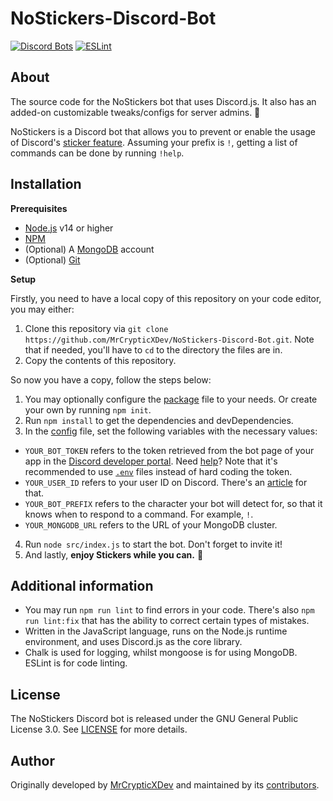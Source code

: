 # NoStickers-Discord-Bot
[![Discord Bots](https://socialify.git.ci/MrCrypticXDev/NoStickers-Discord-Bot/image?description=1&descriptionEditable=The%20source%20code%20for%20the%20NoStickers%20bot%20that%20uses%20Discord.js.%20It%20also%20has%20an%20added-on%20customizable%20tweaks%2Fconfigs%20for%20server%20admins.%20%F0%9F%91%80&forks=1&language=1&owner=1&pattern=Plus&stargazers=1&theme=Light)](![NoStickers-Discord-Bot](![NoStickers-Discord-Bot](https://socialify.git.ci/MrCrypticXDev/NoStickers-Discord-Bot/image?description=1&descriptionEditable=The%20source%20code%20for%20the%20NoStickers%20bot%20that%20uses%20Discord.js.%20It%20also%20has%20an%20added-on%20customizable%20tweaks%2Fconfigs%20for%20server%20admins.%20%F0%9F%91%80&forks=1&language=1&owner=1&pattern=Plus&stargazers=1&theme=Light)))
[![ESLint](https://github.com/MrCrypticXDev/NoStickers-Discord-Bot/actions/workflows/lint.yml/badge.svg)](https://github.com/MrCrypticXDev/NoStickers-Discord-Bot/actions/workflows/lint.yml)
## About
The source code for the NoStickers bot that uses Discord.js. It also has an added-on customizable tweaks/configs for server admins. 👀

NoStickers is a Discord bot that allows you to prevent or enable the usage of Discord's [sticker feature](https://support.discord.com/hc/en-us/articles/1500008542422-Sticker-Updates-FAQ-Android-and-Desktop). Assuming your prefix is `!`, getting a list of commands can be done by running `!help`.

## Installation
**Prerequisites**
* [Node.js](https://nodejs.org) v14 or higher
* [NPM](https://npmjs.com)
* (Optional) A [MongoDB](https://mongodb.com) account
* (Optional) [Git](https://git-scm.org)

**Setup**

Firstly, you need to have a local copy of this repository on your code editor, you may either:
1. Clone this repository via `git clone https://github.com/MrCrypticXDev/NoStickers-Discord-Bot.git`. Note that if needed, you'll have to `cd` to the directory the files are in.
2. Copy the contents of this repository.

So now you have a copy, follow the steps below:
1. You may optionally configure the [package](package.json) file to your needs. Or create your own by running `npm init`.
2. Run `npm install` to get the dependencies and devDependencies.
3. In the [config](src/config.json) file, set the following variables with the necessary values:
* `YOUR_BOT_TOKEN` refers to the token retrieved from the bot page of your app in the [Discord developer portal](https://discord.com/developers/applications). Need [help](https://www.writebots.com/discord-bot-token)? Note that it's recommended to use [`.env`](https://stackoverflow.com/a/41501273) files instead of hard coding the token.
* `YOUR_USER_ID` refers to your user ID on Discord. There's an [article](https://support.discord.com/hc/en-us/articles/206346498-Where-can-I-find-my-User-Server-Message-ID-) for that.
* `YOUR_BOT_PREFIX` refers to the character your bot will detect for, so that it knows when to respond to a command. For example, `!`.
* `YOUR_MONGODB_URL` refers to the URL of your MongoDB cluster.
4. Run `node src/index.js` to start the bot. Don't forget to invite it!
5. And lastly, **enjoy Stickers while you can.** 🌺

## Additional information
* You may run `npm run lint` to find errors in your code. There's also `npm run lint:fix` that has the ability to correct certain types of mistakes.
* Written in the JavaScript language, runs on the Node.js runtime environment, and uses Discord.js as the core library.
* Chalk is used for logging, whilst mongoose is for using MongoDB. ESLint is for code linting.

## License
The NoStickers Discord bot is released under the GNU General Public License 3.0. See [LICENSE](LICENSE) for more details.

## Author
Originally developed by [MrCrypticXDev](https://github.com/MrCrypticXDev) and maintained by its [contributors](https://github.com/MrCrypticXDev/NoStickers-Discord-Bot/graphs/contributors).

